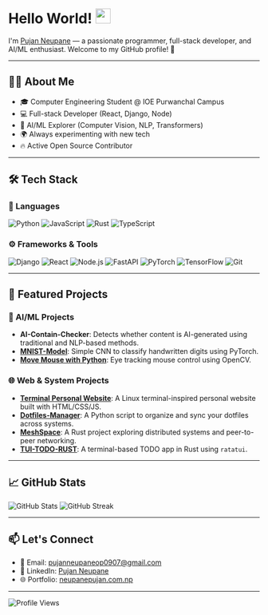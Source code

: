 # Hello World! <img src="https://raw.githubusercontent.com/MartinHeinz/MartinHeinz/master/wave.gif" width="30px">

I'm [Pujan Neupane](https://github.com/pujan-dev) — a passionate programmer, full-stack developer, and AI/ML enthusiast. Welcome to my GitHub profile! 🚀

---

## 👨‍💻 About Me

- 🎓 Computer Engineering Student @ IOE Purwanchal Campus
- 💻 Full-stack Developer (React, Django, Node)
- 🤖 AI/ML Explorer (Computer Vision, NLP, Transformers)
- 🌍 Always experimenting with new tech
- 🔥 Active Open Source Contributor

---

## 🛠️ Tech Stack

### 💬 Languages  
![Python](https://img.shields.io/badge/Python-3776AB?style=flat-square&logo=python&logoColor=white)
![JavaScript](https://img.shields.io/badge/JavaScript-F7DF1E?style=flat-square&logo=javascript&logoColor=black)
![Rust](https://img.shields.io/badge/Rust-000000?style=flat-square&logo=rust&logoColor=white)
![TypeScript](https://img.shields.io/badge/TypeScript-3178C6?style=flat-square&logo=typescript&logoColor=white)

### ⚙️ Frameworks & Tools  
![Django](https://img.shields.io/badge/Django-092E20?style=flat-square&logo=django&logoColor=white)
![React](https://img.shields.io/badge/React-61DAFB?style=flat-square&logo=react&logoColor=black)
![Node.js](https://img.shields.io/badge/Node.js-339933?style=flat-square&logo=node.js&logoColor=white)
![FastAPI](https://img.shields.io/badge/FastAPI-009688?style=flat-square&logo=fastapi&logoColor=white)
![PyTorch](https://img.shields.io/badge/PyTorch-EE4C2C?style=flat-square&logo=pytorch&logoColor=white)
![TensorFlow](https://img.shields.io/badge/TensorFlow-FF6F00?style=flat-square&logo=tensorflow&logoColor=white)
![Git](https://img.shields.io/badge/Git-F05032?style=flat-square&logo=git&logoColor=white)

---

## 🚀 Featured Projects

### 🧠 AI/ML Projects
- **AI-Contain-Checker**: Detects whether content is AI-generated using traditional and NLP-based methods.
- [**MNIST-Model**](https://github.com/Pujan-Dev/MNINST-MODEL): Simple CNN to classify handwritten digits using PyTorch.
- [**Move Mouse with Python**](https://github.com/Pujan-Dev/move-mouse-with-python-): Eye tracking mouse control using OpenCV.

### 🌐 Web & System Projects
- [**Terminal Personal Website**](https://github.com/Pujan-Dev/Terminal-personal-website): A Linux terminal-inspired personal website built with HTML/CSS/JS.
- [**Dotfiles-Manager**](https://github.com/Pujan-Dev/Dotfiles-Manager): A Python script to organize and sync your dotfiles across systems.
- [**MeshSpace**](https://github.com/Pujan-Dev/MeshSpace): A Rust project exploring distributed systems and peer-to-peer networking.
- [**TUI-TODO-RUST**](https://github.com/Pujan-Dev/TUI-TODO-RUST): A terminal-based TODO app in Rust using `ratatui`.

---

## 📈 GitHub Stats

![GitHub Stats](https://github-readme-stats.vercel.app/api?username=pujan-dev&show_icons=true&theme=radical)
![GitHub Streak](https://streak-stats.demolab.com?user=pujan-dev&theme=radical&date_format=M%20j%5B%2C%20Y%5D)

---

## 📫 Let's Connect

- 📧 Email: [pujanneupaneop0907@gmail.com](mailto:pujanneupaneop0907@gmail.com)
- 💼 LinkedIn: [Pujan Neupane](https://www.linkedin.com/in/pujan-neupane/)
- 🌐 Portfolio: [neupanepujan.com.np](https://www.neupanepujan.com.np/)

---
![Profile Views](https://visitor-badge.laobi.icu/badge?page_id=pujan-dev.pujan-dev)

<!-- Optionally add: GitHub Achievements or pinned repos, or contributions calendar -->
